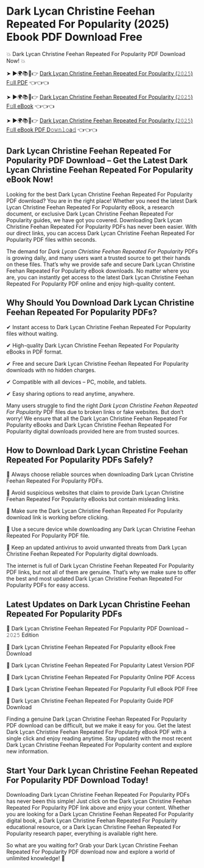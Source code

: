 # Dark Lycan Christine Feehan Repeated For Popularity (2025) Ebook PDF Download Free

💥 Dark Lycan Christine Feehan Repeated For Popularity PDF Download Now! 💥

➤ ►🌍📚📱👉 [Dark Lycan Christine Feehan Repeated For Popularity (𝟸𝟶𝟸𝟻) F𝚞ll PDF](https://getpdf.xyz/dark-lycan-christine-feehan-repeated-for-popularity) 👈👈👈


➤ ►🌍📚📱👉 [Dark Lycan Christine Feehan Repeated For Popularity (𝟸𝟶𝟸𝟻) F𝚞ll eBook](https://getpdf.xyz/dark-lycan-christine-feehan-repeated-for-popularity) 👈👈👈


➤ ►🌍📚📱👉 [Dark Lycan Christine Feehan Repeated For Popularity (𝟸𝟶𝟸𝟻) F𝚞ll eBook PDF D𝚘𝚠𝚗𝚕𝚘a𝚍](https://getpdf.xyz/dark-lycan-christine-feehan-repeated-for-popularity) 👈👈👈


## Dark Lycan Christine Feehan Repeated For Popularity PDF Download – Get the Latest Dark Lycan Christine Feehan Repeated For Popularity eBook Now!

Looking for the best Dark Lycan Christine Feehan Repeated For Popularity PDF download? You are in the right place! Whether you need the latest Dark Lycan Christine Feehan Repeated For Popularity eBook, a research document, or exclusive Dark Lycan Christine Feehan Repeated For Popularity guides, we have got you covered. Downloading Dark Lycan Christine Feehan Repeated For Popularity PDFs has never been easier. With our direct links, you can access Dark Lycan Christine Feehan Repeated For Popularity PDF files within seconds.

The demand for *Dark Lycan Christine Feehan Repeated For Popularity* PDFs is growing daily, and many users want a trusted source to get their hands on these files. That’s why we provide safe and secure Dark Lycan Christine Feehan Repeated For Popularity eBook downloads. No matter where you are, you can instantly get access to the latest Dark Lycan Christine Feehan Repeated For Popularity PDF online and enjoy high-quality content.

## Why Should You Download Dark Lycan Christine Feehan Repeated For Popularity PDFs?

✔ Instant access to Dark Lycan Christine Feehan Repeated For Popularity files without waiting.

✔ High-quality Dark Lycan Christine Feehan Repeated For Popularity eBooks in PDF format.

✔ Free and secure Dark Lycan Christine Feehan Repeated For Popularity downloads with no hidden charges.

✔ Compatible with all devices – PC, mobile, and tablets.

✔ Easy sharing options to read anytime, anywhere.

Many users struggle to find the right *Dark Lycan Christine Feehan Repeated For Popularity* PDF files due to broken links or fake websites. But don’t worry! We ensure that all the Dark Lycan Christine Feehan Repeated For Popularity eBooks and Dark Lycan Christine Feehan Repeated For Popularity digital downloads provided here are from trusted sources.

## How to Download Dark Lycan Christine Feehan Repeated For Popularity PDFs Safely?

📌 Always choose reliable sources when downloading Dark Lycan Christine Feehan Repeated For Popularity PDFs.

📌 Avoid suspicious websites that claim to provide Dark Lycan Christine Feehan Repeated For Popularity eBooks but contain misleading links.

📌 Make sure the Dark Lycan Christine Feehan Repeated For Popularity download link is working before clicking.

📌 Use a secure device while downloading any Dark Lycan Christine Feehan Repeated For Popularity PDF file.

📌 Keep an updated antivirus to avoid unwanted threats from Dark Lycan Christine Feehan Repeated For Popularity digital downloads.

The internet is full of Dark Lycan Christine Feehan Repeated For Popularity PDF links, but not all of them are genuine. That’s why we make sure to offer the best and most updated Dark Lycan Christine Feehan Repeated For Popularity PDFs for easy access.

## Latest Updates on Dark Lycan Christine Feehan Repeated For Popularity PDFs

🔹 Dark Lycan Christine Feehan Repeated For Popularity PDF Download – 𝟸𝟶𝟸𝟻 Edition

🔹 Dark Lycan Christine Feehan Repeated For Popularity eBook Free Download

🔹 Dark Lycan Christine Feehan Repeated For Popularity Latest Version PDF

🔹 Dark Lycan Christine Feehan Repeated For Popularity Online PDF Access

🔹 Dark Lycan Christine Feehan Repeated For Popularity Full eBook PDF Free

🔹 Dark Lycan Christine Feehan Repeated For Popularity Guide PDF Download

Finding a genuine Dark Lycan Christine Feehan Repeated For Popularity PDF download can be difficult, but we make it easy for you. Get the latest Dark Lycan Christine Feehan Repeated For Popularity eBook PDF with a single click and enjoy reading anytime. Stay updated with the most recent Dark Lycan Christine Feehan Repeated For Popularity content and explore new information.

## Start Your Dark Lycan Christine Feehan Repeated For Popularity PDF Download Today!

Downloading Dark Lycan Christine Feehan Repeated For Popularity PDFs has never been this simple! Just click on the Dark Lycan Christine Feehan Repeated For Popularity PDF link above and enjoy your content. Whether you are looking for a Dark Lycan Christine Feehan Repeated For Popularity digital book, a Dark Lycan Christine Feehan Repeated For Popularity educational resource, or a Dark Lycan Christine Feehan Repeated For Popularity research paper, everything is available right here.

So what are you waiting for? Grab your Dark Lycan Christine Feehan Repeated For Popularity PDF download now and explore a world of unlimited knowledge! 🚀